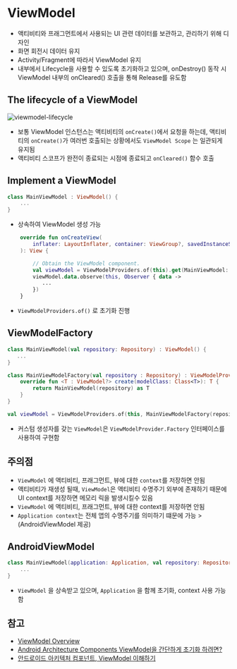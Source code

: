 # ViewModel
- 액티비티와 프래그먼트에서 사용되는 UI 관련 데이터를 보관하고, 관리하기 위해 디자인
- 화면 회전시 데이터 유지
- Activity/Fragment에 따라서 ViewModel 유지
- 내부에서 Lifecycle을 사용할 수 있도록 초기화하고 있으며, onDestroy() 동작 시 ViewModel 내부의 onCleared() 호출을 통해 Release를 유도함


## The lifecycle of a ViewModel
![viewmodel-lifecycle](https://developer.android.com/images/topic/libraries/architecture/viewmodel-lifecycle.png)
- 보통 ViewModel 인스턴스는 액티비티의 `onCreate()`에서 요청을 하는데, 액티비티의 `onCreate()`가 여러번 호출되는 상황에서도 `ViewModel Scope` 는 일관되게 유지됨
- 액티비티 스코프가 완전이 종료되는 시점에 종료되고 `onCleared()` 함수 호출


## Implement a ViewModel
```kotlin
class MainViewModel : ViewModel() {
    ...
}
```
- 상속하여 ViewModel 생성 가능

```kotlin
    override fun onCreateView(
        inflater: LayoutInflater, container: ViewGroup?, savedInstanceState: Bundle?
    ): View {

        // Obtain the ViewModel component.
        val viewModel = ViewModelProviders.of(this).get(MainViewModel::class.java)
        viewModel.data.observe(this, Observer { data ->
           ...
        })
    }
```
- `ViewModelProviders.of()` 로 초기화 진행


## ViewModelFactory
```kotlin
class MainViewModel(val repository: Repository) : ViewModel() {
   ...
}
```
```kotlin
class MainViewModelFactory(val repository : Repository) : ViewModelProvider.Factory {
    override fun <T : ViewModel?> create(modelClass: Class<T>): T {
        return MainViewModel(repository) as T
    }
}
```
```kotlin
val viewModel = ViewModelProviders.of(this, MainViewModelFactory(repository)).get(MainViewModel::class.java)
```
- 커스텀 생성자를 갖는 `ViewModel`은 `ViewModelProvider.Factory` 인터페이스를 사용하여 구현함


## 주의점
- `ViewModel` 에 액티비티, 프래그먼트, 뷰에 대한 `context`를 저장하면 안됨
- 액티비티가 재생성 될때, `ViewModel`은 액티비티 수명주기 외부에 존재하기 때문에 UI context를 저장하면 메모리 릭을 발생시킬수 있음
- `ViewModel` 에 액티비티, 프래그먼트, 뷰에 대한 context를 저장하면 안됨
- `Application context`는 전체 앱의 수명주기를 의미하기 떄문에 가능 > (AndroidViewModel 제공)


## AndroidViewModel
```kotlin
class MainViewModel(application: Application, val repository: Repository) : AndroidViewModel(application) {
    ...
}
```
- `ViewModel` 을 상속받고 있으며, `Application` 을 함께 초기화,  context 사용 가능함

## 참고
- [ViewModel Overview](https://developer.android.com/topic/libraries/architecture/viewmodel)
- [Android Architecture Components ViewModel을 간단하게 초기화 하려면?](https://thdev.tech/androiddev/2018/08/05/Android-Architecture-Components-ViewModel-Inject/)
- [안드로이드 아키텍처 컴포넌트, ViewModel 이해하기](https://medium.com/@jungil.han/%EC%95%84%ED%82%A4%ED%85%8D%EC%B2%98-%EC%BB%B4%ED%8F%AC%EB%84%8C%ED%8A%B8-viewmodel-%EC%9D%B4%ED%95%B4%ED%95%98%EA%B8%B0-2e4d136d28d2)